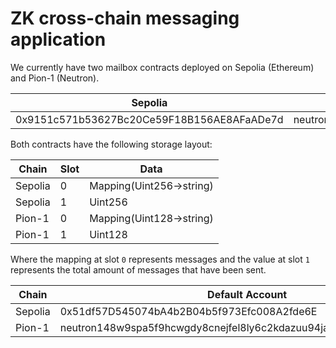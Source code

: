 # ZK cross-chain messaging application
We currently have two mailbox contracts deployed on Sepolia (Ethereum) and Pion-1 (Neutron).

| Sepolia | Pion-1 |
|---|---|
| 0x9151c571b53627Bc20Ce59F18B156AE8AFaADe7d | neutron1h967w282lz9tv8qxw5ch7a3cefndp4umexhpz9ehqa2d87gg80hsswsrlr |

Both contracts have the following storage layout:

| Chain | Slot | Data |
|---|---|---|
| Sepolia | 0 | Mapping(Uint256->string) |
| Sepolia | 1 | Uint256 |
| Pion-1 | 0 | Mapping(Uint128->string) |
| Pion-1 | 1 | Uint128 |

Where the mapping at slot `0` represents messages and the value at slot `1` represents the total amount of messages that have been sent.

| Chain | Default Account |
|---|---|
| Sepolia | 0x51df57D545074bA4b2B04b5f973Efc008A2fde6E |
| Pion-1 | neutron148w9spa5f9hcwgdy8cnejfel8ly6c2kdazuu94ja5dmy6zyet2ks6c49fd |
